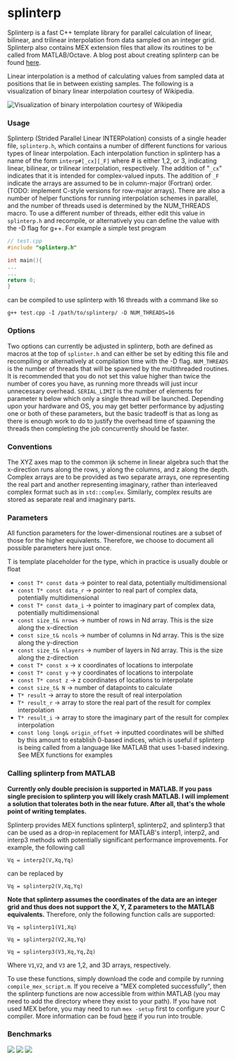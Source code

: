 
# splinterp
Splinterp is a fast C++ template library for parallel calculation of linear, bilinear, and trilinear interpolation from data sampled on an integer grid. Splinterp also contains MEX extension files that allow its routines to be called from MATLAB/Octave. A blog post about creating splinterp can be found [here](http://alanpryorjr.com/image/splinter/).


Linear interpolation is a method of calculating values from sampled data at positions that lie in between existing samples. The following is a visualization of binary linear interpolation courtesy of Wikipedia. 

![Visualization of binary interpolation courtesy of Wikipedia](https://upload.wikimedia.org/wikipedia/commons/e/ea/BilinearInterpolation.svg)  

### Usage
Splinterp (Strided Parallel Linear INTERPolation) consists of a single header file, `splinterp.h`, which contains a number of different functions for various types of linear interpolation. Each interpolation function in splinterp has a name of the form `interp#[_cx][_F]` where # is either 1,2, or 3, indicating linear, bilinear, or trilinear interpolation, respectively. The addition of "`_cx`" indicates that it is intended for complex-valued inputs. The addition of `_F` indicate the arrays are assumed to be in column-major (Fortran) order. (TODO: implement C-style versions for row-major arrays). There are also a number of helper functions for running interpolation schemes in parallel, and the number of threads used is determined by the NUM_THREADS macro. To use a different number of threads, either edit this value in `splinterp.h` and recompile, or alternatively you can define the value with the -D flag for g++. For example a simple test program
~~~ c++
// test.cpp
#include "splinterp.h"

int main(){
...
...
return 0;
}
~~~

can be compiled to use splinterp with 16 threads with a command like so  

`g++ test.cpp -I /path/to/splinterp/ -D NUM_THREADS=16`

### Options
Two options can currently be adjusted in splinterp, both are defined as macros at the top of `splinter.h` and can either be set by editing this file and recompiling or alternatively at compilation time with the -D flag. `NUM_THREADS` is the number of threads that will be spawned by the multithreaded routines. It is recommended that you do not set this value higher than twice the number of cores you have, as running more threads will just incur unnecessary overhead. `SERIAL_LIMIT` is the number of elements for parameter `N` below which only a single thread will be launched. Depending upon your hardware and OS, you may get better performance by adjusting one or both of these parameters, but the basic tradeoff is that as long as there is enough work to do to justify the overhead time of spawning the threads then completing the job concurrently should be faster.

### Conventions
The XYZ axes map to the common ijk scheme in linear algebra such that the x-direction runs along the rows, y along the columns, and z along the depth. Complex arrays are to be provided as two separate arrays, one representing the real part and another representing imaginary, rather than interleaved complex format such as in `std::complex`. Similarly, complex results are stored as separate real and imaginary parts.

### Parameters
All function parameters for the lower-dimensional routines are a subset of those for the higher equivalents. Therefore, we choose to document all possible parameters here just once.

T is template placeholder for the type, which in practice is usually double or float
  - `const T* const data` -> pointer to real data, potentially multidimensional
  - `const T* const data_r` -> pointer to real part of complex data, potentially multidimensional
  - `const T* const data_i` -> pointer to imaginary part of complex data, potentially multidimensional
  - `const size_t& nrows` -> number of rows in Nd array. This is the size along the x-direction
  - `const size_t& ncols` -> number of columns in Nd array. This is the size along the y-direction 
  - `const size_t& nlayers` -> number of layers in Nd array. This is the size along the z-direction 
  - `const T* const x` -> x coordinates of locations to interpolate
  - `const T* const y` -> y coordinates of locations to interpolate
  - `const T* const z` -> z coordinates of locations to interpolate
  - `const size_t& N` -> number of datapoints to calculate
  - `T* result` -> array to store the result of real interpolation
  - `T* result_r` -> array to store the real part of the result for complex interpolation 
  - `T* result_i` -> array to store the imaginary part of the result for complex interpolation 
  - `const long long& origin_offset` -> inputted coordinates will be shifted by this amount to establish 0-based indices, which is useful if splinterp is being called from a language like MATLAB that uses 1-based indexing. See MEX functions for examples
  
### Calling splinterp from MATLAB
**Currently only double precision is supported in MATLAB. If you pass single precision to splinterp you will likely crash MATLAB. I will implement a solution that tolerates both in the near future. After all, that's the whole point of writing templates.** 

Splinterp provides MEX functions splinterp1, splinterp2, and splinterp3 that can be used as a drop-in replacement for MATLAB's interp1, interp2, and interp3 methods with potentially significant performance improvements. For example, the following call

`Vq = interp2(V,Xq,Yq)`

can be replaced by

`Vq = splinterp2(V,Xq,Yq)`

**Note that splinterp assumes the coordinates of the data are an integer grid and thus does not support the X, Y, Z parameters to the MATLAB equivalents.** Therefore, only the following function calls are supported: 

`Vq = splinterp1(V1,Xq)`  

`Vq = splinterp2(V2,Xq,Yq)`  

`Vq = splinterp3(V3,Xq,Yq,Zq)`  

Where `V1`,`V2`, and `V3` are 1,2, and 3D arrays, respectively.  

To use these functions, simply download the code and compile by running `compile_mex_script.m`. If you receive a "MEX completed successfully", then the splinterp functions are now accessible from within MATLAB (you may need to add the directory where they exist to your path). If you have not used MEX before, you may need to run `mex -setup` first to configure your C compiler. More information can be foud [here](https://www.mathworks.com/help/matlab/ref/mex.html) if you run into trouble.

### Benchmarks
![](benchmark/linear_time.png)
![](benchmark/log_time.png)
![](benchmark/ratio.png)
